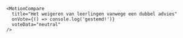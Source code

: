     <MotionCompare
      title="Het weigeren van leerlingen vanwege een dubbel advies"
      onVote={() => console.log('gestemd!')}
      voteData="neutral"
    />
